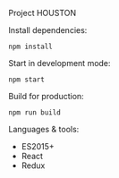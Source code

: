 Project HOUSTON

Install dependencies:
```
npm install
```
Start in development mode:
```
npm start
```
Build for production:
```
npm run build
```
Languages & tools:
* ES2015+
* React
* Redux
